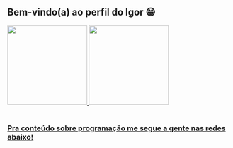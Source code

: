 
## Bem-vindo(a) ao perfil do Igor 😁

 <div>
   <a href=["https://github.com/igorazz">
   <img height="180em" src="https://github-readme-stats.vercel.app/api?username=igorazz&show_icons=true&theme=tokyonight&include_all_commits=true&count_private=true"/>
   <img height="180em" src="https://github-readme-stats.vercel.app/api/top-langs/?username=igorazz&layout=compact&langs_count=6&theme=tokyonight"/>

</div>
 <br>
 
  ### Pra conteúdo sobre programação me segue a gente nas redes abaixo!
